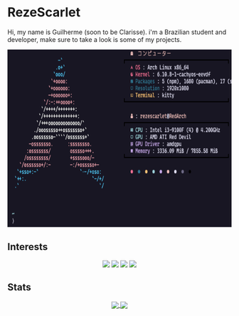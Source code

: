 # RezeScarlet
Hi, my name is Guilherme (soon to be Clarisse). i'm a Brazilian student and developer, make sure to take a look is some of my projects.

<div align="center">
<a href="https://github.com/RezeScarlet/ScarletFiles">
  <img src="Hyfetch.png" height="400" />
</a>
</div>


## Interests

<div align="center">
  
  <img src="https://img.shields.io/badge/Neovim-color?style=for-the-badge&logo=Neovim&logoColor=%23eb6f92&logoSize=auto&labelColor=%23191724&color=%23eb6f92" height="35" />
  <img src="https://img.shields.io/badge/C++-color?style=for-the-badge&logo=cplusplus&logoColor=%23eb6f92&logoSize=auto&labelColor=%23191724&color=%23eb6f92" height="35" />
  <img src="https://img.shields.io/badge/ArchLinux-color?style=for-the-badge&logo=archlinux&logoColor=%23eb6f92&logoSize=auto&labelColor=%23191724&color=%23eb6f92" height="35" />
  <img src="https://img.shields.io/badge/i3-color?style=for-the-badge&logo=i3&logoColor=%23eb6f92&logoSize=auto&labelColor=%23191724&color=%23eb6f92" height="35" />

</div>

## Stats

<div align="center">
  
<a href="https://github.com/anuraghazra/github-readme-stats">
  <img height=200 align="center" src="https://github-readme-stats.vercel.app/api?username=RezeScarlet&theme=rose_pine&title_color=eb6f92&border_color=eb6f92" />
</a>

<a href="https://github.com/anuraghazra/github-readme-stats">
  <img height=200 align="center" src="https://github-readme-stats.vercel.app/api/top-langs?username=RezeScarlet&layout=compact&langs_count=8&card_width=320&theme=rose_pine&title_color=eb6f92&border_color=eb6f92" />
</a>
  
</div>

